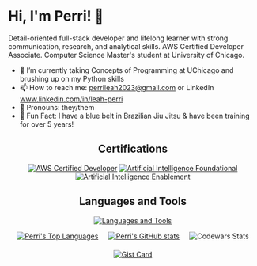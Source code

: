 # Hi, I'm Perri! 👋

Detail-oriented full-stack developer and lifelong learner with strong communication, research, and analytical skills. AWS Certified Developer Associate. Computer Science Master's student at University of Chicago.

- 🌱 I’m currently taking Concepts of Programming at UChicago and brushing up on my Python skills
- 📫 How to reach me: perrileah2023@gmail.com or LinkedIn www.linkedin.com/in/leah-perri
- 💚 Pronouns: they/them
- 🥋 Fun Fact: I have a blue belt in Brazilian Jiu Jitsu & have been training for over 5 years!

<div align="center">

## Certifications
[![AWS Certified Developer](https://images.credly.com/size/150x150/images/b9feab85-1a43-4f6c-99a5-631b88d5461b/image.png)](https://www.credly.com/badges/e0f9420a-e951-4ea8-9471-85e00bd27bf5/public_url)
[![Artificial Intelligence Foundational](https://images.credly.com/size/150x150/images/d87a14ce-7058-4b0d-a66d-d178a7658ba5/image.png)](https://www.credly.com/badges/6b40ee85-6e0a-41f6-8730-2eedeb168aa9/public_url)
[![Artificial Intelligence Enablement](https://images.credly.com/size/150x150/images/4bb166fe-3c14-486d-9bfa-4fd289f88e1f/image.png)](https://www.credly.com/badges/bb039274-becb-4a54-bdfe-b5ff10a47f85/public_url)

## Languages and Tools
[![Languages and Tools](https://skillicons.dev/icons?i=ruby,rails,js,react,ts,nextjs,py,django,postgres,html,css,aws,nodejs,docker)](https://skillicons.dev)

<div style="display: flex; justify-content: center; flex-wrap: wrap; gap: 20px;">
  <a href="https://github.com/perrileah/github-readme-stats">
    <img src="https://github-readme-stats.vercel.app/api/top-langs/?username=perrileah&layout=compact&size_weight=0.5&count_weight=0.5&hide=css,html,scss,shell,Dockerfile" alt="Perri's Top Languages" />
  </a>
  <a href="https://github.com/perrileah/github-readme-stats">
    <img src="https://github-readme-stats.vercel.app/api?username=perrileah&show=prs_merged,prs_merged_percentage&show_icons=true&include_all_commits=true&hide=stars,issues,contribs" alt="Perri's GitHub stats" />
  </a>
  <img src="https://github.r2v.ch/codewars?user=perrileah&top_languages=true" alt="Codewars Stats" />
  <a href="https://gist.github.com/perrileah/32a378ca7f939128a8abd827b75c2083">
    <img src="https://github-readme-stats.vercel.app/api/gist?id=32a378ca7f939128a8abd827b75c2083&show_owner=true" alt="Gist Card" />
  </a>
</div>

</div>
